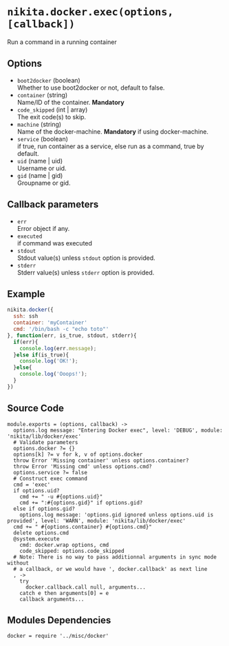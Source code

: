 
# `nikita.docker.exec(options, [callback])`

Run a command in a running container

## Options

* `boot2docker` (boolean)   
  Whether to use boot2docker or not, default to false.   
* `container` (string)   
  Name/ID of the container. __Mandatory__   
* `code_skipped` (int | array)   
  The exit code(s) to skip.   
* `machine` (string)   
  Name of the docker-machine. __Mandatory__ if using docker-machine.   
* `service` (boolean)   
  if true, run container as a service, else run as a command, true by default.   
* `uid` (name | uid)   
  Username or uid.   
* `gid` (name | gid)   
  Groupname or gid.   


## Callback parameters

* `err`   
  Error object if any.   
* `executed`   
  if command was executed   
* `stdout`   
  Stdout value(s) unless `stdout` option is provided.   
* `stderr`   
  Stderr value(s) unless `stderr` option is provided.   

## Example

```javascript
nikita.docker({
  ssh: ssh
  container: 'myContainer'
  cmd: '/bin/bash -c "echo toto"'
}, function(err, is_true, stdout, stderr){
  if(err){
    console.log(err.message);
  }else if(is_true){
    console.log('OK!');
  }else{
    console.log('Ooops!');
  }
})
```

## Source Code

    module.exports = (options, callback) ->
      options.log message: "Entering Docker exec", level: 'DEBUG', module: 'nikita/lib/docker/exec'
      # Validate parameters
      options.docker ?= {}
      options[k] ?= v for k, v of options.docker
      throw Error 'Missing container' unless options.container?
      throw Error 'Missing cmd' unless options.cmd?
      options.service ?= false
      # Construct exec command
      cmd = 'exec'
      if options.uid?
        cmd += " -u #{options.uid}"
        cmd += ":#{options.gid}" if options.gid?
      else if options.gid?
        options.log message: 'options.gid ignored unless options.uid is provided', level: 'WARN', module: 'nikita/lib/docker/exec'
      cmd += " #{options.container} #{options.cmd}"
      delete options.cmd
      @system.execute
        cmd: docker.wrap options, cmd
        code_skipped: options.code_skipped
      # Note: There is no way to pass additionnal arguments in sync mode without
      # a callback, or we would have ', docker.callback' as next line
      , ->
        try
          docker.callback.call null, arguments...
        catch e then arguments[0] = e
        callback arguments...

## Modules Dependencies

    docker = require '../misc/docker'
